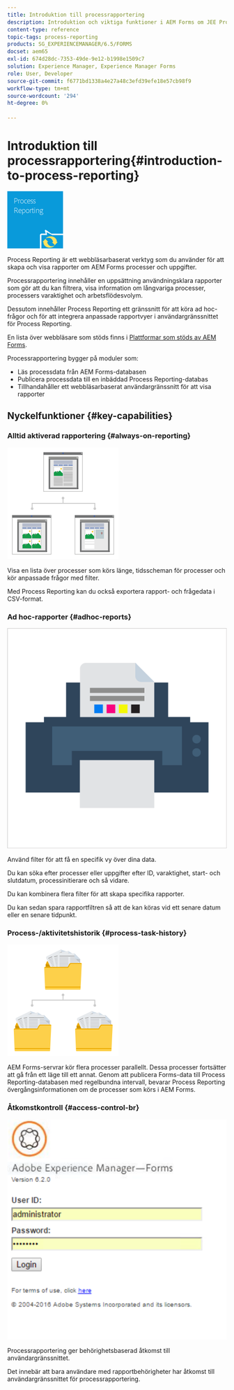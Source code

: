 ```yaml
---
title: Introduktion till processrapportering
description: Introduktion och viktiga funktioner i AEM Forms om JEE Process Reporting
content-type: reference
topic-tags: process-reporting
products: SG_EXPERIENCEMANAGER/6.5/FORMS
docset: aem65
exl-id: 674d28dc-7353-49de-9e12-b1998e1509c7
solution: Experience Manager, Experience Manager Forms
role: User, Developer
source-git-commit: f6771bd1338a4e27a48c3efd39efe18e57cb98f9
workflow-type: tm+mt
source-wordcount: '294'
ht-degree: 0%

---
```


# Introduktion till processrapportering{#introduction-to-process-reporting}

![processrapportering](assets/process-reporting.png)

Process Reporting är ett webbläsarbaserat verktyg som du använder för att skapa och visa rapporter om AEM Forms processer och uppgifter.

Processrapportering innehåller en uppsättning användningsklara rapporter som gör att du kan filtrera, visa information om långvariga processer, processers varaktighet och arbetsflödesvolym.

Dessutom innehåller Process Reporting ett gränssnitt för att köra ad hoc-frågor och för att integrera anpassade rapportvyer i användargränssnittet för Process Reporting.

En lista över webbläsare som stöds finns i [Plattformar som stöds av AEM Forms](/help/forms/using/aem-forms-jee-supported-platforms.md).

Processrapportering bygger på moduler som:

* Läs processdata från AEM Forms-databasen
* Publicera processdata till en inbäddad Process Reporting-databas
* Tillhandahåller ett webbläsarbaserat användargränssnitt för att visa rapporter

## Nyckelfunktioner {#key-capabilities}

### Alltid aktiverad rapportering {#always-on-reporting}

![platshantering](assets/site-management.png)

Visa en lista över processer som körs länge, tidsscheman för processer och kör anpassade frågor med filter.

Med Process Reporting kan du också exportera rapport- och frågedata i CSV-format.

### Ad hoc-rapporter {#adhoc-reports}

![print-&amp;-color](assets/print-&-colour.png)

Använd filter för att få en specifik vy över dina data.

Du kan söka efter processer eller uppgifter efter ID, varaktighet, start- och slutdatum, processinitierare och så vidare.

Du kan kombinera flera filter för att skapa specifika rapporter.

Du kan sedan spara rapportfiltren så att de kan köras vid ett senare datum eller en senare tidpunkt.

### Process-/aktivitetshistorik {#process-task-history}

![filhantering](assets/file-management.png)

AEM Forms-servrar kör flera processer parallellt. Dessa processer fortsätter att gå från ett läge till ett annat. Genom att publicera Forms-data till Process Reporting-databasen med regelbundna intervall, bevarar Process Reporting övergångsinformationen om de processer som körs i AEM Forms.

### Åtkomstkontroll {#access-control-br}

![namnlös](assets/untitled.png)

Processrapportering ger behörighetsbaserad åtkomst till användargränssnittet.

Det innebär att bara användare med rapportbehörigheter har åtkomst till användargränssnittet för processrapportering.
